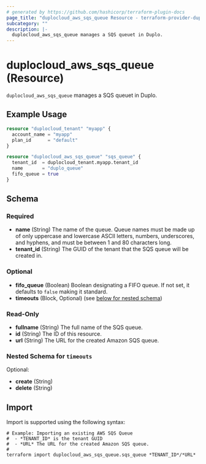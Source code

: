 ```yaml
---
# generated by https://github.com/hashicorp/terraform-plugin-docs
page_title: "duplocloud_aws_sqs_queue Resource - terraform-provider-duplocloud"
subcategory: ""
description: |-
  duplocloud_aws_sqs_queue manages a SQS queuet in Duplo.
---
```


# duplocloud_aws_sqs_queue (Resource)

`duplocloud_aws_sqs_queue` manages a SQS queuet in Duplo.

## Example Usage

```terraform
resource "duplocloud_tenant" "myapp" {
  account_name = "myapp"
  plan_id      = "default"
}

resource "duplocloud_aws_sqs_queue" "sqs_queue" {
  tenant_id  = duplocloud_tenant.myapp.tenant_id
  name       = "duplo_queue"
  fifo_queue = true
}
```

<!-- schema generated by tfplugindocs -->
## Schema

### Required

- **name** (String) The name of the queue. Queue names must be made up of only uppercase and lowercase ASCII letters, numbers, underscores, and hyphens, and must be between 1 and 80 characters long.
- **tenant_id** (String) The GUID of the tenant that the SQS queue will be created in.

### Optional

- **fifo_queue** (Boolean) Boolean designating a FIFO queue. If not set, it defaults to `false` making it standard.
- **timeouts** (Block, Optional) (see [below for nested schema](#nestedblock--timeouts))

### Read-Only

- **fullname** (String) The full name of the SQS queue.
- **id** (String) The ID of this resource.
- **url** (String) The URL for the created Amazon SQS queue.

<a id="nestedblock--timeouts"></a>
### Nested Schema for `timeouts`

Optional:

- **create** (String)
- **delete** (String)

## Import

Import is supported using the following syntax:

```shell
# Example: Importing an existing AWS SQS Queue
#  - *TENANT_ID* is the tenant GUID
#  - *URL* The URL for the created Amazon SQS queue.
#
terraform import duplocloud_aws_sqs_queue.sqs_queue *TENANT_ID*/*URL*
```
